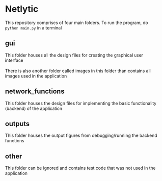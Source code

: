 # Netlytic

This repository comprises of four main folders. To run the program, do `python main.py` in a terminal

## gui
This folder houses all the design files for creating the graphical user interface<br><br>
There is also another folder called images in this folder than contains all images used in the application

## network_functions
This folder houses the design files for implementing the basic functionality (backend) of the application

## outputs
This folder houses the output figures from debugging/running the backend functions

## other
This folder can be ignored and contains test code that was not used in the application